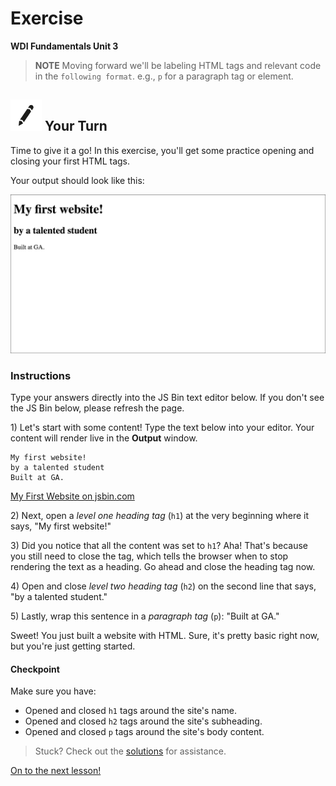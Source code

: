 # Exercise

**WDI Fundamentals Unit 3**

> **NOTE** Moving forward we'll be labeling HTML tags and relevant code in the `following format`. e.g., `p` for a paragraph tag or element.

## ![Your Turn](../../.gitbook/assets/exercise%20%282%29.png) Your Turn

Time to give it a go! In this exercise, you'll get some practice opening and closing your first HTML tags.

Your output should look like this:

![](../../.gitbook/assets/my-first-website%20%281%29.png)

### Instructions

Type your answers directly into the JS Bin text editor below. If you don't see the JS Bin below, please refresh the page.

1\) Let's start with some content! Type the text below into your editor. Your content will render live in the **Output** window.

```text
My first website!
by a talented student
Built at GA.
```

[My First Website on jsbin.com](http://jsbin.com/rewadi/embed?html,css,output)

2\) Next, open a _level one heading tag_ \(`h1`\) at the very beginning where it says, "My first website!"

3\) Did you notice that all the content was set to `h1`? Aha! That's because you still need to close the tag, which tells the browser when to stop rendering the text as a heading. Go ahead and close the heading tag now.

4\) Open and close _level two heading tag_ \(`h2`\) on the second line that says, "by a talented student."

5\) Lastly, wrap this sentence in a _paragraph tag_ \(`p`\): "Built at GA."

Sweet! You just built a website with HTML. Sure, it's pretty basic right now, but you're just getting started.

#### Checkpoint

Make sure you have:

* Opened and closed `h1` tags around the site's name.
* Opened and closed `h2` tags around the site's subheading.
* Opened and closed `p` tags around the site's body content.

> Stuck? Check out the [solutions](../../exercise-solutions.md#html-elements) for assistance.

[On to the next lesson!](../html-boilerplate/)

